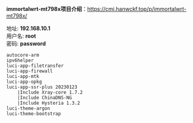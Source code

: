 **immortalwrt-mt798x项目介绍**：https://cmi.hanwckf.top/p/immortalwrt-mt798x/

地址: **192.168.10.1**<br>
用户名: **root**<br>
密码: **password**

```
autocore-arm
ipv6helper
luci-app-filetransfer
luci-app-firewall
luci-app-mtk
luci-app-opkg
luci-app-ssr-plus 20230123
    |Include Xray-core 1.7.2
    |Include ChinaDNS-NG
    |Include Hysteria 1.3.2
luci-theme-argon
luci-theme-bootstrap
```
